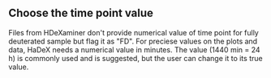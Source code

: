 ## Choose the time point value

Files from HDeXaminer don't provide numerical value of time point 
for fully deuterated sample but flag it as "FD". For preciese values 
on the plots and data, HaDeX needs a numerical value in minutes.
The value (1440 min = 24 h) is commonly used and is suggested, but 
the user can change it to  its true value.

